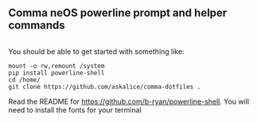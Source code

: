 ## Comma neOS powerline prompt and helper commands

<img src="https://emu.bz/xmf" alt="" />

You should be able to get started with something like:
```
mount -o rw,remount /system
pip install powerline-shell
cd /home/
git clone https://github.com/askalice/comma-dotfiles .
```

Read the README for https://github.com/b-ryan/powerline-shell. You will need to install the fonts for your terminal
